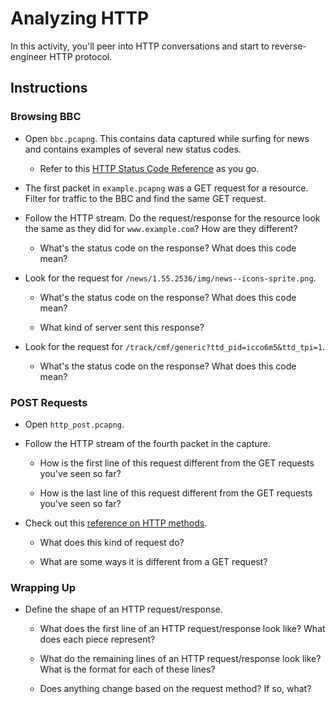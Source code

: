 # Analyzing HTTP

In this activity, you'll peer into HTTP conversations and start to reverse-engineer HTTP protocol.

## Instructions

### Browsing BBC

- Open `bbc.pcapng`. This contains data captured while surfing for news and contains examples of several new status codes.

  - Refer to this [HTTP Status Code Reference](https://developer.mozilla.org/en-US/docs/Web/HTTP/Status) as you go.

- The first packet in `example.pcapng` was a GET request for a resource. Filter for traffic to the BBC and find the same GET request. 

- Follow the HTTP stream. Do the request/response for the resource look the same as they did for `www.example.com`? How are they different?

  - What's the status code on the response? What does this code mean?

- Look for the request for `/news/1.55.2536/img/news--icons-sprite.png`. 

  - What's the status code on the response? What does this code mean?

  - What kind of server sent this response?

- Look for the request for `/track/cmf/generic?ttd_pid=icco6m5&ttd_tpi=1`.

  - What's the status code on the response? What does this code mean?

### POST Requests

- Open `http_post.pcapng`.

- Follow the HTTP stream of the fourth packet in the capture.

  - How is the first line of this request different from the GET requests you've seen so far?

  - How is the last line of this request different from the GET requests you've seen so far?

- Check out this [reference on HTTP methods](https://developer.mozilla.org/en-US/docs/Web/HTTP/Methods). 

  - What does this kind of request do?

  - What are some ways it is different from a GET request?

### Wrapping Up

- Define the shape of an HTTP request/response.

  - What does the first line of an HTTP request/response look like? What does each piece represent?

  - What do the remaining lines of an HTTP request/response look like? What is the format for each of these lines?

  - Does anything change based on the request method? If so, what?
